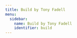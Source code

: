 ```yaml
---
title: Build by Tony Fadell
menu:
  sidebar:
    name: Build by Tony Fadell
    identifier: build
---
```

